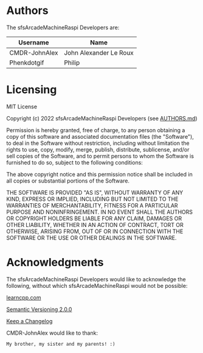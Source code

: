 Authors
=======

The sfsArcadeMachineRaspi Developers are:

| Username               | Name                   |
| ---------------------- | ---------------------- |
| CMDR-JohnAlex          | John Alexander Le Roux |
| Phenkdotgif            | Philip                 |

Licensing
=========

MIT License

Copyright (c) 2022 sfsArcadeMachineRaspi Developers (see [AUTHORS.md](AUTHORS.md))

Permission is hereby granted, free of charge, to any person obtaining a copy
of this software and associated documentation files (the "Software"), to deal
in the Software without restriction, including without limitation the rights
to use, copy, modify, merge, publish, distribute, sublicense, and/or sell
copies of the Software, and to permit persons to whom the Software is
furnished to do so, subject to the following conditions:

The above copyright notice and this permission notice shall be included in all
copies or substantial portions of the Software.

THE SOFTWARE IS PROVIDED "AS IS", WITHOUT WARRANTY OF ANY KIND, EXPRESS OR
IMPLIED, INCLUDING BUT NOT LIMITED TO THE WARRANTIES OF MERCHANTABILITY,
FITNESS FOR A PARTICULAR PURPOSE AND NONINFRINGEMENT. IN NO EVENT SHALL THE
AUTHORS OR COPYRIGHT HOLDERS BE LIABLE FOR ANY CLAIM, DAMAGES OR OTHER
LIABILITY, WHETHER IN AN ACTION OF CONTRACT, TORT OR OTHERWISE, ARISING FROM,
OUT OF OR IN CONNECTION WITH THE SOFTWARE OR THE USE OR OTHER DEALINGS IN THE
SOFTWARE.


Acknowledgments
===============

The sfsArcadeMachineRaspi Developers would like to acknowledge the following, without which sfsArcadeMachineRaspi would not be possible:

[learncpp.com](https://www.learncpp.com/)

[Semantic Versioning 2.0.0](https://semver.org/spec/v2.0.0.html)

[Keep a Changelog](https://keepachangelog.com/en/1.0.0/)

CMDR-JohnAlex would like to thank:

    My brother, my sister and my parents! :)